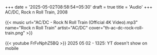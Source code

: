 +++
date = '2025-05-02T08:58:54+05:30'
draft = true
title = 'Audio'
+++
<br />
AC/DC, Rock n Roll Train, 2008<br />
<br />
{{< music url="AC⧸DC - Rock N Roll Train (Official 4K Video).mp3" name="Rock n Roll Train" artist="AC/DC" cover="th-ac-dc-rock-roll-train.png" >}}<br />
<br />
{{< youtube FrFvNphZ5BQ >}}
2025 05 02 - 1325: YT doesn't show on mobile
